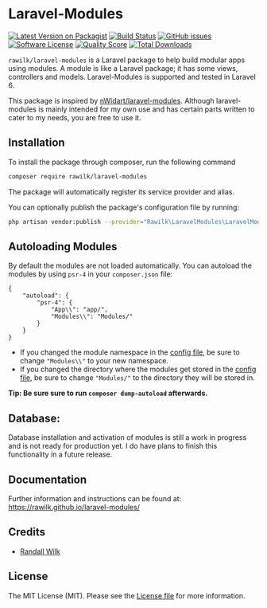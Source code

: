 # Laravel-Modules

[![Latest Version on Packagist](https://img.shields.io/packagist/v/rawilk/laravel-modules.svg?style=for-the-badge)](https://packagist.org/packages/rawilk/laravel-modules)
[![Build Status](https://img.shields.io/travis/rawilk/laravel-modules/master.svg?style=for-the-badge)](https://travis-ci.org/rawilk/laravel-modules)
[![GitHub issues](https://img.shields.io/github/issues/rawilk/laravel-modules.svg?style=for-the-badge)](https://github.com/rawilk/laravel-modules/issues)
[![Software License](https://img.shields.io/badge/license-MIT-brightgreen.svg?style=for-the-badge)](LICENSE)
[![Quality Score](https://img.shields.io/scrutinizer/g/rawilk/laravel-modules.svg?style=for-the-badge)](https://scrutinizer-ci.com/g/rawilk/laravel-modules)
[![Total Downloads](https://img.shields.io/packagist/dt/rawilk/laravel-modules.svg?style=for-the-badge)](https://packagist.org/packages/rawilk/laravel-modules)

`rawilk/laravel-modules` is a Laravel package to help build modular apps using modules.
A module is like a Laravel package; it has some views, controllers and models.
Laravel-Modules is supported and tested in Laravel 6.

This package is inspired by [nWidart/laravel-modules](https://github.com/nWidart/laravel-modules).
Although laravel-modules is mainly intended for my own use and has certain parts written to cater
to my needs, you are free to use it.

## Installation

To install the package through composer, run the following command

```bash
composer require rawilk/laravel-modules
```

The package will automatically register its service provider and alias.

You can optionally publish the package's configuration file by running:

```bash
php artisan vendor:publish --provider="Rawilk\LaravelModules\LaravelModulesServiceProvider"
```

## Autoloading Modules

By default the modules are not loaded automatically. You can autoload the modules by using `psr-4` in your `composer.json` file:

```
{
    "autoload": {
        "psr-4": {
            "App\\": "app/",
            "Modules\\": "Modules/"
        }
    }
}
```

- If you changed the module namespace in the [config file](https://github.com/rawilk/laravel-modules/blob/master/config/config.php#L20), be sure to change 
`"Modules\\"` to your new namespace.
- If you changed the directory where the modules get stored in the [config file](https://github.com/rawilk/laravel-modules/blob/master/config/config.php#L91), be sure to change
`"Modules/"` to the directory they will be stored in.

**Tip: Be sure sure to run `composer dump-autoload` afterwards.**

## Database:

Database installation and activation of modules is still a work in progress and is not ready for production yet. I
do have plans to finish this functionality in a future release.

## Documentation

Further information and instructions can be found at: https://rawilk.github.io/laravel-modules/

## Credits

- [Randall Wilk](https://randallwilk.com)

## License

The MIT License (MIT). Please see the [License file](https://github.com/rawilk/laravel-modules/blob/master/LICENSE) for more information.
